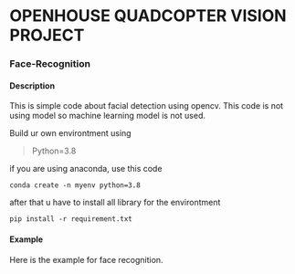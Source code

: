 # OPENHOUSE QUADCOPTER VISION PROJECT
### Face-Recognition

#### Description

This is simple code about facial detection using opencv. This code is not using model so machine learning model is not used.

Build ur own environtment using 
> Python=3.8

if you are using anaconda, use this code
```
conda create -n myenv python=3.8
```

after that u have to install all library for the environtment
``` 
pip install -r requirement.txt 
```

#### Example

Here is the example for face recognition.

